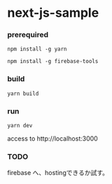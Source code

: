 # next-js-sample


### prerequired

```
npm install -g yarn
```

```
npm install -g firebase-tools
```



### build
```
yarn build
```


### run
```
yarn dev
```

access to http://localhost:3000


### TODO
firebase へ、hostingできるか試す。
